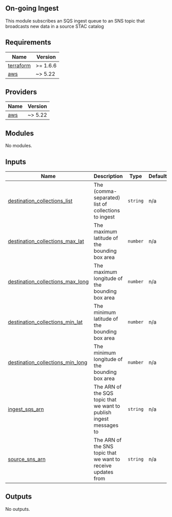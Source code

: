 ## On-going Ingest

This module subscribes an SQS ingest queue to an SNS topic that broadcasts new data in a source STAC catalog

<!-- BEGIN_TF_DOCS -->
## Requirements

| Name | Version |
|------|---------|
| <a name="requirement_terraform"></a> [terraform](#requirement\_terraform) | >= 1.6.6 |
| <a name="requirement_aws"></a> [aws](#requirement\_aws) | ~> 5.22 |

## Providers

| Name | Version |
|------|---------|
| <a name="provider_aws"></a> [aws](#provider\_aws) | ~> 5.22 |

## Modules

No modules.

## Inputs

| Name | Description | Type | Default | Required |
|------|-------------|------|---------|:--------:|
| <a name="input_destination_collections_list"></a> [destination\_collections\_list](#input\_destination\_collections\_list) | The (comma-separated) list of collections to ingest | `string` | n/a | yes |
| <a name="input_destination_collections_max_lat"></a> [destination\_collections\_max\_lat](#input\_destination\_collections\_max\_lat) | The maximum latitude of the bounding box area | `number` | n/a | yes |
| <a name="input_destination_collections_max_long"></a> [destination\_collections\_max\_long](#input\_destination\_collections\_max\_long) | The maximum longitude of the bounding box area | `number` | n/a | yes |
| <a name="input_destination_collections_min_lat"></a> [destination\_collections\_min\_lat](#input\_destination\_collections\_min\_lat) | The minimum latitude of the bounding box area | `number` | n/a | yes |
| <a name="input_destination_collections_min_long"></a> [destination\_collections\_min\_long](#input\_destination\_collections\_min\_long) | The minimum longitude of the bounding box area | `number` | n/a | yes |
| <a name="input_ingest_sqs_arn"></a> [ingest\_sqs\_arn](#input\_ingest\_sqs\_arn) | The ARN of the SQS topic that we want to publish ingest messages to | `string` | n/a | yes |
| <a name="input_source_sns_arn"></a> [source\_sns\_arn](#input\_source\_sns\_arn) | The ARN of the SNS topic that we want to receive updates from | `string` | n/a | yes |

## Outputs

No outputs.
<!-- END_TF_DOCS -->
